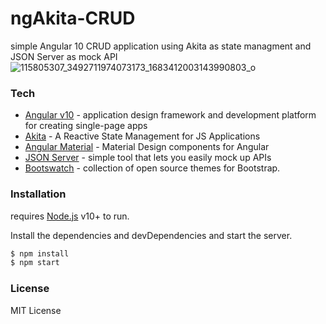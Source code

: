 # ngAkita-CRUD
simple Angular 10 CRUD application using Akita as state managment and JSON Server as mock API 
![115805307_3492711974073173_1683412003143990803_o](https://user-images.githubusercontent.com/18450013/88519874-b984b380-cfea-11ea-90a6-661c540003fc.jpg)
### Tech
* [Angular v10](https://angular.io/)  -  application design framework and development platform for creating single-page apps
* [Akita](https://datorama.github.io/akita/) - A Reactive State Management  for JS Applications
* [Angular Material](https://material.angular.io/) - Material Design components for Angular
* [JSON Server](https://github.com/typicode/json-server) - simple tool that lets you easily mock up APIs
* [Bootswatch](https://github.com/thomaspark/bootswatch) - collection of open source themes for Bootstrap.



### Installation

 requires [Node.js](https://nodejs.org/) v10+ to run.

Install the dependencies and devDependencies and start the server.

```sh
$ npm install 
$ npm start 
```
### License
 MIT License
